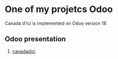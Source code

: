 # One of my projetcs Odoo
Canada d'ici is implemented on Odoo version 18 

## Odoo presentation

1. [canadadici](#)
